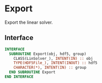 # Export

Export the linear solver.

## Interface

```fortran
INTERFACE
  SUBROUTINE Export(obj, hdf5, group)
    CLASS(LinSolver_), INTENT(IN) :: obj
    TYPE(HDF5File_), INTENT(INOUT) :: hdf5
    CHARACTER(*), INTENT(IN) :: group
  END SUBROUTINE Export
END INTERFACE
```
